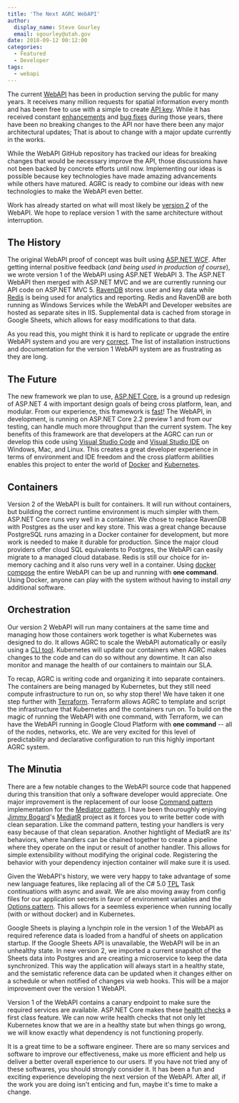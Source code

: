 ```yaml
---
title: 'The Next AGRC WebAPI'
author:
  display_name: Steve Gourley
  email: sgourley@utah.gov
date: 2018-09-12 00:12:00
categories:
  - Featured
  - Developer
tags:
  - webapi
---
```


The current [WebAPI](https://api.mapserv.utah.gov) has been in production serving the public for many years. It receives many million requests for spatial information every month and has been free to use with a simple to create [API key](https://developer.mapserv.utah.gov/StartupGuide). While it has received constant [enhancements](https://github.com/agrc/api.mapserv.utah.gov/issues?q=is%3Aissue+sort%3Aupdated-desc+is%3Aclosed+label%3Aenhancement) and [bug fixes](https://github.com/agrc/api.mapserv.utah.gov/issues?q=is%3Aissue+sort%3Aupdated-desc+is%3Aclosed+label%3Abug) during those years, there have been no breaking changes to the API nor have there been any major architectural updates; That is about to change with a major update currently in the works.

While the WebAPI GitHub repository has tracked our ideas for breaking changes that would be necessary improve the API, those discussions have not been backed by concrete efforts until now. Implementing our ideas is possible because key technologies have made amazing advancements while others have matured. AGRC is ready to combine our ideas with new technologies to make the WebAPI even better.

Work has already started on what will most likely be [version 2](https://github.com/agrc/api.mapserv.utah.gov/tree/development) of the WebAPI. We hope to replace version 1 with the same architecture without interruption.

## The History

The original WebAPI proof of concept was built using [ASP.NET WCF](https://docs.microsoft.com/en-us/dotnet/framework/wcf/whats-wcf). After getting internal positive feedback (_and being used in production of course_), we wrote version 1 of the WebAPI using ASP.NET WebAPI 3. The ASP.NET WebAPI then merged with ASP.NET MVC and we are currently running our API code on ASP.NET MVC 5. [RavenDB](https://ravendb.net/) stores user and key data while [Redis](https://redis.io) is being used for analytics and reporting. Redis and RavenDB are both running as Windows Services while the WebAPI and Developer websites are hosted as separate sites in IIS. Supplemental data is cached from storage in Google Sheets, which allows for easy modifications to that data.

As you read this, you might think it is hard to replicate or upgrade the entire WebAPI system and you are very [correct](https://github.com/agrc/api.mapserv.utah.gov/wiki). The list of installation instructions and documentation for the version 1 WebAPI system are as frustrating as they are long.

## The Future

The new framework we plan to use, [ASP.NET Core](https://docs.microsoft.com/en-us/aspnet/core/?view=aspnetcore-2.1), is a ground up redesign of ASP.NET 4 with important design goals of being cross platform, lean, and modular. From our experience, this framework is [fast](https://www.techempower.com/benchmarks/#section=data-r16&hw=ph&test=plaintext)! The WebAPI, in development, is running on ASP.NET Core 2.2 preview 1 and from our testing, can handle much more throughput than the current system. The key benefits of this framework are that developers at the AGRC can run or develop this code using [Visual Studio Code](https://code.visualstudio.com/) and [Visual Studio IDE](https://visualstudio.microsoft.com/) on Windows, Mac, and Linux. This creates a great developer experience in terms of environment and IDE freedom and the cross platform abilities enables this project to enter the world of [Docker](https://www.docker.com/) and [Kubernetes](https://kubernetes.io/).

## Containers

Version 2 of the WebAPI is built for containers. It will run without containers, but building the correct runtime environment is much simpler with them. ASP.NET Core runs very well in a container. We chose to replace RavenDB with Postgres as the user and key store. This was a great change because PostgreSQL runs amazing in a Docker container for development, but more work is needed to make it durable for production. Since the major cloud providers offer cloud SQL equivalents to Postgres, the WebAPI can easily migrate to a managed cloud database. Redis is still our choice for in-memory caching and it also runs very well in a container. Using [docker compose](https://docs.docker.com/compose/) the entire WebAPI can be up and running with **one command**. Using Docker, anyone can play with the system without having to install _any_ additional software.

## Orchestration

 Our version 2 WebAPI will run many containers at the same time and managing how those containers work together is what Kubernetes was designed to do. It allows AGRC to scale the WebAPI automatically or easily using a [CLI tool](https://kubernetes.io/docs/tasks/tools/install-kubectl/). Kubernetes will update our containers when AGRC makes changes to the code and can do so without any downtime. It can also monitor and manage the health of our containers to maintain our SLA.

To recap, AGRC is writing code and organizing it into separate containers. The containers are being managed by Kubernetes, but they still need compute infrastructure to run on, so why stop there! We have taken it one step further with [Terraform](https://www.terraform.io/). Terraform allows AGRC to template and script the infrastructure that Kubernetes and the containers run on. To build on the magic of running the WebAPI with one command, with Terraform, we can have the WebAPI running in Google Cloud Platform with **one command** -- all of the nodes, networks, etc. We are very excited for this level of predictability and declarative configuration to run this highly important AGRC system.

 ## The Minutia

 There are a few notable changes to the WebAPI source code that happened during this transition that only a software developer would appreciate. One major improvement is the replacement of our loose [Command pattern](http://www.blackwasp.co.uk/Command.aspx) implementation for the [Mediator pattern](http://www.blackwasp.co.uk/Mediator.aspx). I have been thouroughly enjoying [Jimmy Bogard](https://github.com/jbogard)'s [MediatR](https://github.com/jbogard/MediatR) project as it forces you to write better code with clean separation. Like the command pattern, testing your handlers is very easy because of that clean separation. Another hightlight of MediatR are its' behaviors, where handlers can be chained together to create a pipeline where they operate on the input or result of another handler. This allows for simple extensibility without modifying the original code. Registering the behavior with your dependency injection container will make sure it is used.

 Given the WebAPI's history, we were very happy to take advantage of some new language features, like replacing all of the C# 5.0 [TPL](https://docs.microsoft.com/en-us/dotnet/standard/parallel-programming/task-parallel-library-tpl) Task continuations with async and await. We are also moving away from config files for our application secrets in favor of environment variables and the [Options pattern](https://docs.microsoft.com/en-us/aspnet/core/fundamentals/configuration/options?view=aspnetcore-2.1). This allows for a seemless experience when running locally (with or without docker) and in Kubernetes.

 Google Sheets is playing a lynchpin role in the version 1 of the WebAPI as required reference data is loaded from a handful of sheets on application startup. If the Google Sheets API is unavailable, the WebAPI will be in an unhealthy state. In new version 2, we imported a current snapshot of the Sheets data into Postgres and are creating a microservice to keep the data synchronized. This way the application will always start in a healthy state, and the semistatic reference data can be updated when it changes either on a schedule or when notified of changes via web hooks. This will be a major improvement over the version 1 WebAPI.

 Version 1 of the WebAPI contains a canary endpoint to make sure the required services are available. ASP.NET Core makes these [health checks](https://docs.microsoft.com/en-us/dotnet/standard/microservices-architecture/implement-resilient-applications/monitor-app-health) a first class feature. We can now write health checks that not only let Kubernetes know that we are in a healthy state but when things go wrong, we will know exactly what dependency is not functioning properly.

 It is a great time to be a software engineer. There are so many services and software to improve our effectiveness, make us more efficient and help us deliver a better overall experience to our users. If you have not tried any of these softwares, you should strongly consider it. It has been a fun and exciting experience developing the next version of the WebAPI. After all, if the work you are doing isn't enticing and fun, maybe it's time to make a change.
